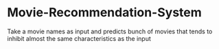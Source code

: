 # Movie-Recommendation-System
Take a movie names as input and predicts bunch of movies that tends to inhibit almost the same characteristics as the input
